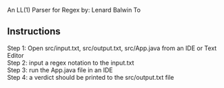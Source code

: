 An LL(1) Parser for Regex by:
Lenard Balwin To

## Instructions

Step 1: Open src/input.txt, src/output.txt, src/App.java from an IDE or Text Editor </br>
Step 2: input a regex notation to the input.txt </br>
Step 3: run the App.java file in an IDE </br>
Step 4: a verdict should be printed to the src/output.txt file </br>
